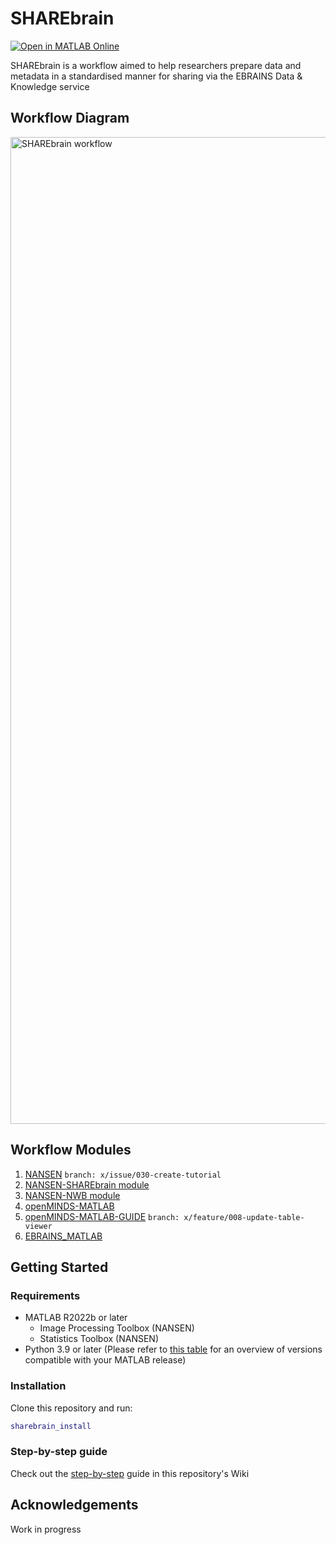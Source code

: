 # SHAREbrain
[![Open in MATLAB Online](https://www.mathworks.com/images/responsive/global/open-in-matlab-online.svg)](https://matlab.mathworks.com/open/github/v1?repo=Neural-Systems-at-UIO/SHAREbrain&file=sharebrain_install.m) 

SHAREbrain is a workflow aimed to help researchers prepare data and metadata in a standardised manner for sharing via the EBRAINS Data &amp; Knowledge service

## Workflow Diagram
<img width="1579" alt="SHAREbrain workflow" src="https://github.com/user-attachments/assets/f1d35783-3940-4357-b240-6a302257b47d">

## Workflow Modules
1. [NANSEN](https://github.com/VervaekeLab/NANSEN) `branch: x/issue/030-create-tutorial`
2. [NANSEN-SHAREbrain module](https://github.com/NansenModules/SHAREbrain)
3. [NANSEN-NWB module](https://github.com/NansenModules/NANSEN-NWB)
4. [openMINDS-MATLAB](https://github.com/openMetadataInitiative/openMINDS_MATLAB)
5. [openMINDS-MATLAB-GUIDE](https://github.com/ehennestad/openMINDS-MATLAB-GUI) `branch: x/feature/008-update-table-viewer` 
6. [EBRAINS_MATLAB](https://github.com/ehennestad/EBRAINS-MATLAB)

## Getting Started

### Requirements
- MATLAB R2022b or later
  - Image Processing Toolbox (NANSEN)
  - Statistics Toolbox (NANSEN) 
- Python 3.9 or later (Please refer to [this table](https://se.mathworks.com/support/requirements/python-compatibility.html) for an overview of versions compatible with your MATLAB release)

### Installation
Clone this repository and run:
```matlab
sharebrain_install
```

### Step-by-step guide
Check out the [step-by-step](https://github.com/Neural-Systems-at-UIO/SHAREbrain/wiki/Steps-to-share-a-dataset-using-the-SHAREbrain-workflow) guide in this repository's Wiki

## Acknowledgements
Work in progress
